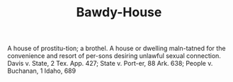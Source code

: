 ---
title: Bawdy-House
permalink: "/definitions/bawdy-house.html"
body: A house of prostitu-tion; a brothel. A house or dwelling maln-tatned for the
  convenience and resort of per-sons desiring unlawful sexual connection. Davis v.
  State, 2 Tex. App. 427; State v. Port-er, 88 Ark. 638; People v. Buchanan, 1 Idaho,
  689
published_at: '2018-07-07'
layout: post
---